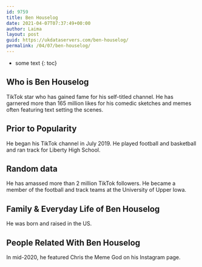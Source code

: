 ```yaml
---
id: 9759
title: Ben Houselog
date: 2021-04-07T07:37:49+00:00
author: Laima
layout: post
guid: https://ukdataservers.com/ben-houselog/
permalink: /04/07/ben-houselog/
---
```


* some text
{: toc}


## Who is Ben Houselog
                  
                  
                  
TikTok star who has gained fame for his self-titled channel. He has garnered more than 165 million likes for his comedic sketches and memes often featuring text setting the scenes.
                  
              
            
              
            
                
                
                
## Prior to Popularity
                  
                  
                  
He began his TikTok channel in July 2019. He played football and basketball and ran track for Liberty High School. 
                  
              
            
              
            
                
                
                
## Random data
                  
                  
                  
He has amassed more than 2 million TikTok followers. He became a member of the football and track teams at the University of Upper Iowa. 
                  
              
            
              
            
                
                
                
## Family & Everyday Life of Ben Houselog
                  
                  
                  
He was born and raised in the US.
                  
              
            
              
            
                
                
                
## People Related With Ben Houselog
                  
                  
                  
In mid-2020, he featured Chris the Meme God on his Instagram page.
                  
              
            
              
            
                
              
            
              
              
            
            
              
            
          
          
          